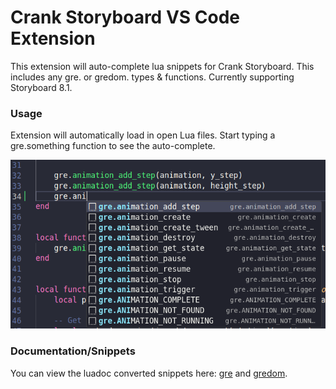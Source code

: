 # Crank Storyboard VS Code Extension

This extension will auto-complete lua snippets for Crank Storyboard. This includes any gre. or gredom. types & functions. Currently supporting Storyboard 8.1.

### Usage

Extension will automatically load in open Lua files. Start typing a gre.something function to see the auto-complete.

![usage](/images/usage.png)


### Documentation/Snippets

You can view the luadoc converted snippets here: [gre](/src/snippets/gre.json) and [gredom](/src/snippets/gredom.json).